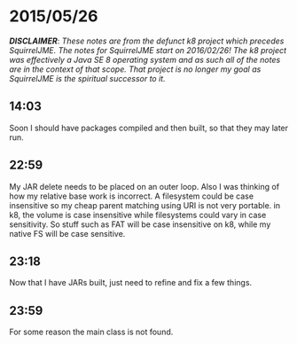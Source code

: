 # 2015/05/26

***DISCLAIMER***: _These notes are from the defunct k8 project which_
_precedes SquirrelJME. The notes for SquirrelJME start on 2016/02/26!_
_The k8 project was effectively a Java SE 8 operating system and as such_
_all of the notes are in the context of that scope. That project is no_
_longer my goal as SquirrelJME is the spiritual successor to it._

## 14:03

Soon I should have packages compiled and then built, so that they may later
run.

## 22:59

My JAR delete needs to be placed on an outer loop. Also I was thinking of how
my relative base work is incorrect. A filesystem could be case insensitive so
my cheap parent matching using URI is not very portable. in k8, the volume is
case insensitive while filesystems could vary in case sensitivity. So stuff
such as FAT will be case insensitive on k8, while my native FS will be case
sensitive.

## 23:18

Now that I have JARs built, just need to refine and fix a few things.

## 23:59

For some reason the main class is not found.

